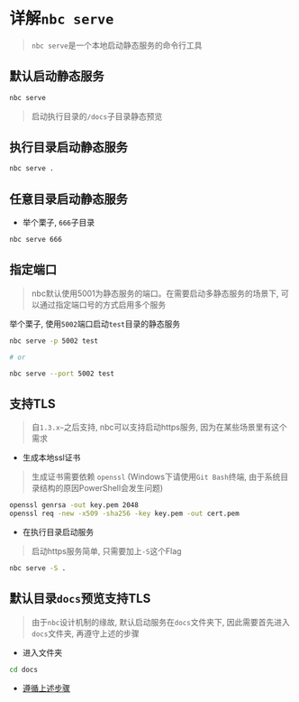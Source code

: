 # 详解`nbc serve`

> `nbc serve`是一个本地启动静态服务的命令行工具

## 默认启动静态服务

```bash
nbc serve
```

> 启动执行目录的`/docs`子目录静态预览

## 执行目录启动静态服务

```bash
nbc serve .
```

## 任意目录启动静态服务

- 举个栗子, `666`子目录

```bash
nbc serve 666
```

## 指定端口

> nbc默认使用5001为静态服务的端口。在需要启动多静态服务的场景下, 可以通过指定端口号的方式启用多个服务

举个栗子, 使用`5002`端口启动`test`目录的静态服务

```bash
nbc serve -p 5002 test

# or

nbc serve --port 5002 test
```

## 支持TLS

> 自`1.3.x~`之后支持, nbc可以支持启动https服务, 因为在某些场景里有这个需求

- 生成本地ssl证书

> 生成证书需要依赖 `openssl` (Windows下请使用`Git Bash`终端, 由于系统目录结构的原因PowerShell会发生问题)

```bash
openssl genrsa -out key.pem 2048
openssl req -new -x509 -sha256 -key key.pem -out cert.pem
```

- 在执行目录启动服务

> 启动https服务简单, 只需要加上`-S`这个Flag

```bash
nbc serve -S .
```

## 默认目录`docs`预览支持TLS

> 由于`nbc`设计机制的缘故, 默认启动服务在`docs`文件夹下, 因此需要首先进入`docs`文件夹, 再遵守上述的步骤

- 进入文件夹

```bash
cd docs
```

- [遵循上述步骤](#支持TLS)
